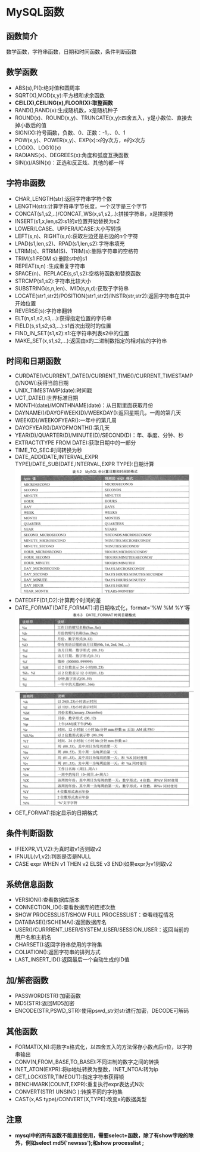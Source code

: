 # MySQL函数

## 函数简介
数学函数，字符串函数，日期和时间函数，条件判断函数

## 数学函数
* ABS(s),PI():绝对值和圆周率
* SQRT(X),MOD(x,y):平方根和求余函数
* **CEIL(X),CEILING(x),FLOOR(X):取整函数**
* RAND(),RAND(x):生成随机数，x是随机种子
* ROUND(x)、ROUND(x,y)、TRUNCATE(x,y):四舍五入，y是小数位、直接去掉小数后的值
* SIGN(X):符号函数，负数、0、正数：-1，、0、1
* POW(x,y)、POWER(x,y)、EXP(x):x的y次方，e的x次方
* LOG(X)、LOG10(x)
* RADIANS(x)、DEGREES(x):角度和弧度互换函数
* SIN(x)/ASIN(x)：正选和反正炫、其他的都一样

## 字符串函数
* CHAR_LENGTH(str):返回字符串字符个数
* LENGTH(str):计算字符串字节长度，一个汉字是三个字节
* CONCAT(s1,s2,..)/CONCAT_WS(x,s1,s2,..):拼接字符串，x是拼接符
* INSERT(s1,x,len,s2):s1的x位置开始替换为s2
* LOWER/LCASE、UPPER/UCASE:大小写转换
* LEFT(s,n)、RIGHT(s,n):获取左边还是右边的n个字符
* LPAD(s1,len,s2)、RPAD(s1,len,s2):字符串填充
* LTRIM(s)、RTRIM(S)、TRIM(s):删除字符串的空格符
* TRIM(s1 FEOM s):删除s中的s1
* REPEAT(s,n) :生成重复字符串
* SPACE(n)、REPLACE(s,s1,s2):空格符函数和替换函数
* STRCMP(s1,s2):字符串比较大小
* SUBSTRING(s,n,len)、MID(s,n,d):获取子字符串
* LOCATE(str1,str2)/POSITION(str1,str2)/INSTR(str,str2):返回字符串在其中开始位置
* REVERSE(s):字符串翻转
* ELT(n,s1,s2,s3,...):获得指定位置的字符串
* FIELD(s,s1,s2,s3,...):s1首次出现时的位置
* FIND_IN_SET(s1,s2):s1:在字符串列表s2中的位置
* MAKE_SET(x,s1,s2,...):返回由x的二进制数指定的相对应的字符串

## 时间和日期函数
* CURDATE()/CURRENT_DATE()/CURRENT_TIME()/CURRENT_TIMESTAMP()/NOW(:获得当前日期
* UNIX_TIMESTAMP(date):时间戳
* UCT_DATE():世界标准日期
* MONTH(date)/MONTHNAME(date)：从日期里面获取月份
* DAYNAME()/DAYOFWEEK(D)/WEEKDAY():返回星期几，一周的第几天
* WEEK(D)/WEEKOFYEAR():一年中的第几周
* DAYOFYEAR()/DAYOFMONTH():第几天
* YEAR(D)/QUARTER(D)/MINUTE(D)/SECOND(D)：年、季度、分钟、秒
* EXTRACT(TYPE FROM DATE):获取日期中的一部分
* TIME_TO_SEC:时间转换为秒
* DATE_ADD(DATE,INTERVAL,EXPR TYPE)/DATE_SUB(DATE,INTERVAL,EXPR TYPE):日期计算
![](pictures/日期函数.png)
* DATEDIFF(D1,D2):计算两个时间的差
* DATE_FORMAT(DATE,FORMAT):将日期格式化，format='%W %M %Y'等
![](pictures/日期格式.png)
![](pictures/日期格式2.png)
* GET_FORMAT:指定显示的日期格式

## 条件判断函数
* IF(EXPR,V1,V2):为真时取v1否则取v2
* IFNULL(v1,v2):判断是否是NULL
* CASE expr WHEN v1 THEN v2 ELSE v3 END:如果expr为v1则取v2

## 系统信息函数
* VERSION():查看数据库版本
* CONNECTION_ID():查看数据库的连接次数
* SHOW PROCESSLIST/SHOW FULL PROCESSLIST：查看线程情况
* DATABASE()/SCHEMA():返回数据库名
* USER()/CURRRENT_USER/SYSTEM_USER/SESSION_USER：返回当前的用户名和主机名
* CHARSET():返回字符串使用的字符集
* COLIATION():返回字符串的排列方式
* LAST_INSERT_ID():返回最后一个自动生成的ID值

## 加/解密函数
* PASSWORD(STR):加密函数
* MD5(STR):返回MD5加密
* ENCODE(STR,PSWD_STR):使用pswd_str对str进行加密，DECODE可解码

## 其他函数
* FORMAT(X,N):将数字x格式化，以四舍五入的方法保存小数点后n位，以字符串输出
* CONV(N,FROM_BASE,TO_BASE):不同进制的数字之间的转换
* INET_ATON(EXPR):将ip地址转换为整数，INET_NTOA:转为ip
* GET_LOCK(STR,TIMEOUT):指定字符串获得锁
* BENCHMARK(COUNT,EXPR):重复执行expr表达式N次
* CONVERT(STR1 UNSING ):转换不同的字符集
* CAST(x,AS type)/CONVERT(X,TYPE):改变x的数据类型

## 注意
* **mysql中的所有函数不能直接使用，需要select+函数，除了有show字段的除外，例如select md5('newsss');和show processlist ;**